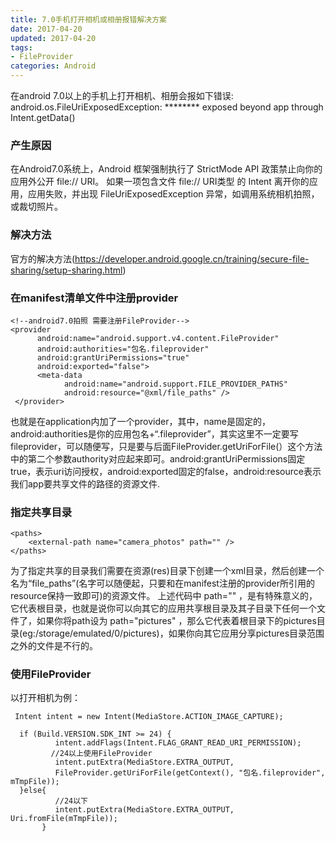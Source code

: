 ```yaml
---
title: 7.0手机打开相机或相册报错解决方案
date: 2017-04-20
updated: 2017-04-20
tags:
- FileProvider
categories: Android
---
```


在android 7.0以上的手机上打开相机、相册会报如下错误:
android.os.FileUriExposedException: ******** exposed beyond app through Intent.getData()

### 产生原因
在Android7.0系统上，Android 框架强制执行了 StrictMode API 政策禁止向你的应用外公开 file:// URI。 如果一项包含文件 file:// URI类型 的 Intent 离开你的应用，应用失败，并出现 FileUriExposedException 异常，如调用系统相机拍照，或裁切照片。

### 解决方法
官方的解决方法(https://developer.android.google.cn/training/secure-file-sharing/setup-sharing.html)


### 在manifest清单文件中注册provider
          
    <!--android7.0拍照 需要注册FileProvider-->
    <provider
          android:name="android.support.v4.content.FileProvider"
          android:authorities="包名.fileprovider"
          android:grantUriPermissions="true"
          android:exported="false">
          <meta-data
                android:name="android.support.FILE_PROVIDER_PATHS"
                android:resource="@xml/file_paths" />
     </provider>

也就是在application内加了一个provider，其中，name是固定的，android:authorities是你的应用包名+“.fileprovider”，其实这里不一定要写fileprovider，可以随便写，只是要与后面FileProvider.getUriForFile(）这个方法中的第二个参数authority对应起来即可。android:grantUriPermissions固定true，表示uri访问授权，android:exported固定的false，android:resource表示我们app要共享文件的路径的资源文件.

    
### 指定共享目录
    
    <paths>
        <external-path name="camera_photos" path="" />
    </paths>

为了指定共享的目录我们需要在资源(res)目录下创建一个xml目录，然后创建一个名为“file_paths”(名字可以随便起，只要和在manifest注册的provider所引用的resource保持一致即可)的资源文件。
上述代码中 path="" ，是有特殊意义的，它代表根目录，也就是说你可以向其它的应用共享根目录及其子目录下任何一个文件了，如果你将path设为 path="pictures" ，那么它代表着根目录下的pictures目录(eg:/storage/emulated/0/pictures)，如果你向其它应用分享pictures目录范围之外的文件是不行的。

### 使用FileProvider
以打开相机为例：
       
     Intent intent = new Intent(MediaStore.ACTION_IMAGE_CAPTURE);
     
      if (Build.VERSION.SDK_INT >= 24) {
              intent.addFlags(Intent.FLAG_GRANT_READ_URI_PERMISSION);
             //24以上使用FileProvider
              intent.putExtra(MediaStore.EXTRA_OUTPUT, 
              FileProvider.getUriForFile(getContext(), "包名.fileprovider", mTmpFile));
      }else{
              //24以下
              intent.putExtra(MediaStore.EXTRA_OUTPUT, Uri.fromFile(mTmpFile));
           }
